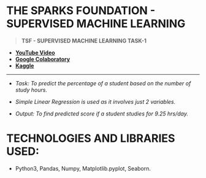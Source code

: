 # THE SPARKS FOUNDATION - SUPERVISED MACHINE LEARNING

 >**TSF - SUPERVISED MACHINE LEARNING TASK-1**
 
  - **[YouTube Video](https://www.youtube.com/watch?v=qsO9GyGNWf0)**
  - **[Google Colaboratory](https://github.com/Amey-Thakur/TSF-SUPERVISED-MACHINE-LEARNING/blob/main/TSF_INTERNSHIP_TASK_1_SUPERVISED_LEARNING.ipynb)**
  - **[Kaggle](https://www.kaggle.com/ameythakur20/tsf-internship-task-1-supervised-learning)**

---

 - _Task: To predict the percentage of a student based on the number of study hours._

 - _Simple Linear Regression is used as it involves just 2 variables._

 - _Output: To find predicted score if a student studies for 9.25 hrs/day._

# TECHNOLOGIES AND LIBRARIES USED:

 - Python3, Pandas, Numpy, Matplotlib.pyplot, Seaborn.
